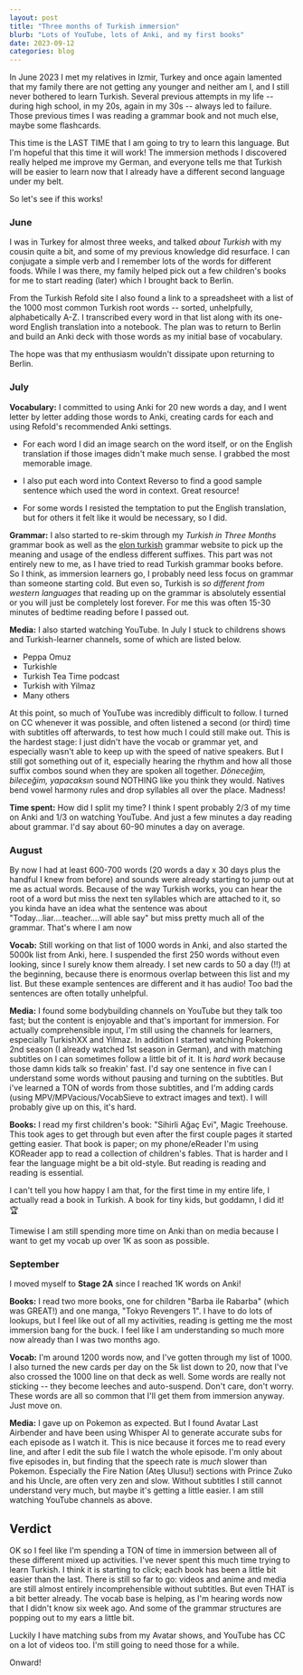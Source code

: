 ```yaml
---
layout: post
title: "Three months of Turkish immersion"
blurb: "Lots of YouTube, lots of Anki, and my first books"
date: 2023-09-12
categories: blog
---
```


In June 2023 I met my relatives in Izmir, Turkey and once again lamented that my family there are
not getting any younger and neither am I, and I still never bothered to learn Turkish. Several
previous attempts in my life -- during high school, in my 20s, again in my 30s -- always led to
failure. Those previous times I was reading a grammar book and not much else, maybe some flashcards.

This time is the LAST TIME that I am going to try to learn this language. But I'm hopeful that this
time it will work! The immersion methods I discovered really helped me improve my German, and
everyone tells me that Turkish will be easier to learn now that I already have a different second
language under my belt. 

So let's see if this works!

### June

I was in Turkey for almost three weeks, and talked _about Turkish_ with my cousin quite a bit, and
some of my previous knowledge did resurface. I can conjugate a simple verb and I remember lots of the
words for different foods. While I was there, my family helped pick out a few children's books for me
to start reading (later) which I brought back to Berlin.

From the Turkish Refold site I also found a link to a spreadsheet with a list of the 1000 most
common Turkish root words -- sorted, unhelpfully, alphabetically A-Z. I transcribed every word in
that list along with its one-word English translation into a notebook. The plan was to return to
Berlin and build an Anki deck with those words as my initial base of vocabulary.

The hope was that my enthusiasm wouldn't dissipate upon returning to Berlin.

### July

**Vocabulary:** I committed to using Anki for 20 new words a day, and I went letter by letter adding 
those words to Anki, creating cards for each and using Refold's recommended Anki settings. 

- For each word I did an image search on the word itself, or on the English translation if those images 
  didn't make much sense. I grabbed the most memorable image.

- I also put each word into Context Reverso to find a good sample sentence which used the word in
  context. Great resource!

- For some words I resisted the temptation to put the English translation, but for others it felt
  like it would be necessary, so I did.

**Grammar:** I also started to re-skim through my _Turkish in Three Months_ grammar book as well as the [elon
turkish]() grammar website to pick up the meaning and usage of the endless different suffixes. This
part was not entirely new to me, as I have tried to read Turkish grammar books before. So I think,
as immersion learners go, I probably need less focus on grammar than someone starting cold. But even
so, Turkish is _so different from western languages_ that reading up on the grammar is absolutely
essential or you will just be completely lost forever. For me this was often 15-30 minutes of
bedtime reading before I passed out.

**Media:** I also started watching YouTube. In July I stuck to childrens shows and
Turkish-learner channels, some of which are listed below. 

- Peppa Omuz
- Turkishle
- Turkish Tea Time podcast
- Turkish with Yilmaz
- Many others

At this point, so much of YouTube was incredibly difficult to follow. I turned on CC whenever it was
possible, and often listened a second (or third) time with subtitles off afterwards, to test how
much I could still make out. This is the hardest stage: I just didn't have the vocab
or grammar yet, and especially wasn't able to keep up with the speed of native speakers. But I still got
something out of it, especially hearing the rhythm and how all those suffix combos sound when they
are spoken all together. _Döneceğim, bileceğim, yapacaksın_ sound NOTHING like you think they would.
Natives bend vowel harmony rules and drop syllables all over the place. Madness!

**Time spent:** How did I split my time? I think I spent probably 2/3 of my time on Anki and 1/3 on watching
YouTube. And just a few minutes a day reading about grammar. I'd say about 60-90 minutes a day on
average.

### August

By now I had at least 600-700 words (20 words a day x 30 days plus the handful I knew from before)
and sounds were already starting to jump out at me as actual words. Because of the way Turkish
works, you can hear the root of a word but miss the next ten syllables which are attached to it, so
you kinda have an idea what the sentence was about "Today...liar....teacher....will able say" but
miss pretty much all of the grammar. That's where I am now

**Vocab:** Still working on that list of 1000 words in Anki, and also started the 5000k list from
Anki, here. I suspended the first 250 words without even looking, since I surely know them already.
I set new cards to 50 a day (!!) at the beginning, because there is enormous overlap between this
list and my list. But these example sentences are different and it has audio! Too bad the sentences
are often totally unhelpful. 

**Media:** I found some bodybuilding channels on YouTube but they talk too fast; but the content is
enjoyable and that's important for immersion. For actually comprehensible input, I'm still using the
channels for learners, especially TurkishXX and Yilmaz.   In addition I started watching Pokemon 2nd
season (I already watched 1st season in German), and with matching subtitles on I can sometimes
follow a little bit of it. It is _hard work_ because those damn kids talk so freakin' fast. I'd say
one sentence in five can I understand some words without pausing and turning on the subtitles. But
i've learned a TON of words from those subtitles, and I'm adding cards (using
MPV/MPVacious/VocabSieve to extract images and text). I will probably give up on this, it's hard. 

**Books:** I read my first children's book: "Sihirli Ağaç Evi", Magic Treehouse. This took ages to
get through but even after the first couple pages it started getting easier. That book is paper; on
my phone/eReader I'm using KOReader app to read a collection of children's fables. That is harder
and I fear the language might be a bit old-style. But reading is reading and reading is essential.

I can't tell you how happy I am that, for the first time in my entire life, I actually read a book
in Turkish. A book for tiny kids, but goddamn, I did it! 🏆

Timewise I am still spending more time on Anki than on media because I want to get my vocab up over
1K as soon as possible.

### September

I moved myself to **Stage 2A** since I reached 1K words on Anki!

**Books:** I read two more books, one for children "Barba ile Rabarba" (which was GREAT!) and one manga, "Tokyo
Revengers 1". I have to do lots of lookups, but I feel like out of all my activities, reading is
getting me the most immersion bang for the buck. I feel like I am understanding so much more now
already than I was two months ago.

**Vocab:** I'm around 1200 words now, and I've gotten through my list of 1000. I also turned the new cards per
day on the 5k list down to 20, now that I've also crossed the 1000 line on that deck as well. Some
words are really not sticking -- they become leeches and auto-suspend. Don't care, don't worry.
These words are all so common that I'll get them from immersion anyway. Just move on.

**Media:** I gave up on Pokemon as expected. But I found Avatar Last Airbender and have been using
Whisper AI to generate accurate subs for each episode as I watch it. This is nice because it forces
me to read every line, and after I edit the sub file I watch the whole episode. I'm only about five
episodes in, but finding that the speech rate is _much_ slower than Pokemon. Especially the Fire
Nation (Ateş Ulusu!) sections with Prince Zuko and his Uncle, are often very zen and slow. Without
subtitles I still cannot understand very much, but maybe it's getting a little easier. I am still
watching YouTube channels as above.

## Verdict

OK so I feel like I'm spending a TON of time in immersion between all of these different mixed up
activities. I've never spent this much time trying to learn Turkish. I think it is starting to
click; each book has been a little bit easier than the last. There is still so far to go: videos and
anime and media are still almost entirely incomprehensible without subtitles. But even THAT is a bit
better already. The vocab base is helping, as I'm hearing words now that I didn't know six week ago.
And some of the grammar structures are popping out to my ears a little bit.

Luckily I have matching subs from my Avatar shows, and YouTube has CC on a lot of videos too. I'm
still going to need those for a while.

Onward!

